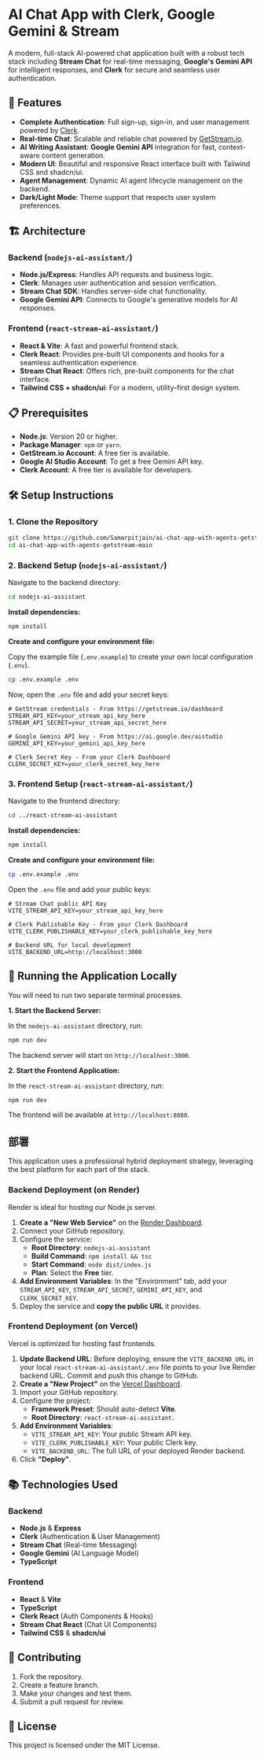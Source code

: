 # AI Chat App with Clerk, Google Gemini & Stream

A modern, full-stack AI-powered chat application built with a robust tech stack including **Stream Chat** for real-time messaging, **Google's Gemini API** for intelligent responses, and **Clerk** for secure and seamless user authentication.

## 🚀 Features

  - **Complete Authentication**: Full sign-up, sign-in, and user management powered by [Clerk](https://clerk.com/).
  - **Real-time Chat**: Scalable and reliable chat powered by [GetStream.io](https://getstream.io).
  - **AI Writing Assistant**: **Google Gemini API** integration for fast, context-aware content generation.
  - **Modern UI**: Beautiful and responsive React interface built with Tailwind CSS and shadcn/ui.
  - **Agent Management**: Dynamic AI agent lifecycle management on the backend.
  - **Dark/Light Mode**: Theme support that respects user system preferences.

## 🏗️ Architecture

### Backend (`nodejs-ai-assistant/`)

  - **Node.js/Express**: Handles API requests and business logic.
  - **Clerk**: Manages user authentication and session verification.
  - **Stream Chat SDK**: Handles server-side chat functionality.
  - **Google Gemini API**: Connects to Google's generative models for AI responses.

### Frontend (`react-stream-ai-assistant/`)

  - **React & Vite**: A fast and powerful frontend stack.
  - **Clerk React**: Provides pre-built UI components and hooks for a seamless authentication experience.
  - **Stream Chat React**: Offers rich, pre-built components for the chat interface.
  - **Tailwind CSS + shadcn/ui**: For a modern, utility-first design system.

## 📋 Prerequisites

  - **Node.js**: Version 20 or higher.
  - **Package Manager**: `npm` or `yarn`.
  - **GetStream.io Account**: A free tier is available.
  - **Google AI Studio Account**: To get a free Gemini API key.
  - **Clerk Account**: A free tier is available for developers.

## 🛠️ Setup Instructions

### 1\. Clone the Repository

```bash
git clone https://github.com/Samarpitjain/ai-chat-app-with-agents-getstream-main
cd ai-chat-app-with-agents-getstream-main
```

### 2\. Backend Setup (`nodejs-ai-assistant/`)

Navigate to the backend directory:

```bash
cd nodejs-ai-assistant
```

**Install dependencies:**

```bash
npm install
```

**Create and configure your environment file:**

Copy the example file (`.env.example`) to create your own local configuration (`.env`).

```bash
cp .env.example .env
```

Now, open the `.env` file and add your secret keys:

```env
# GetStream credentials - From https://getstream.io/dashboard
STREAM_API_KEY=your_stream_api_key_here
STREAM_API_SECRET=your_stream_api_secret_here

# Google Gemini API key - From https://ai.google.dev/aistudio
GEMINI_API_KEY=your_gemini_api_key_here

# Clerk Secret Key - From your Clerk Dashboard
CLERK_SECRET_KEY=your_clerk_secret_key_here
```

### 3\. Frontend Setup (`react-stream-ai-assistant/`)

Navigate to the frontend directory:

```bash
cd ../react-stream-ai-assistant
```

**Install dependencies:**

```bash
npm install
```

**Create and configure your environment file:**

```bash
cp .env.example .env
```

Open the `.env` file and add your public keys:

```env
# Stream Chat public API Key
VITE_STREAM_API_KEY=your_stream_api_key_here

# Clerk Publishable Key - From your Clerk Dashboard
VITE_CLERK_PUBLISHABLE_KEY=your_clerk_publishable_key_here

# Backend URL for local development
VITE_BACKEND_URL=http://localhost:3000
```

## 🚀 Running the Application Locally

You will need to run two separate terminal processes.

**1. Start the Backend Server:**

In the `nodejs-ai-assistant` directory, run:

```bash
npm run dev
```

The backend server will start on `http://localhost:3000`.

**2. Start the Frontend Application:**

In the `react-stream-ai-assistant` directory, run:

```bash
npm run dev
```

The frontend will be available at `http://localhost:8080`.

## 部署

This application uses a professional hybrid deployment strategy, leveraging the best platform for each part of the stack.

### Backend Deployment (on Render)

Render is ideal for hosting our Node.js server.

1.  **Create a "New Web Service"** on the [Render Dashboard](https://dashboard.render.com/).
2.  Connect your GitHub repository.
3.  Configure the service:
      - **Root Directory**: `nodejs-ai-assistant`
      - **Build Command**: `npm install && tsc`
      - **Start Command**: `node dist/index.js`
      - **Plan**: Select the **Free** tier.
4.  **Add Environment Variables**: In the "Environment" tab, add your `STREAM_API_KEY`, `STREAM_API_SECRET`, `GEMINI_API_KEY`, and `CLERK_SECRET_KEY`.
5.  Deploy the service and **copy the public URL** it provides.

### Frontend Deployment (on Vercel)

Vercel is optimized for hosting fast frontends.

1.  **Update Backend URL**: Before deploying, ensure the `VITE_BACKEND_URL` in your local `react-stream-ai-assistant/.env` file points to your live Render backend URL. Commit and push this change to GitHub.
2.  **Create a "New Project"** on the [Vercel Dashboard](https://vercel.com/dashboard).
3.  Import your GitHub repository.
4.  Configure the project:
      - **Framework Preset**: Should auto-detect **Vite**.
      - **Root Directory**: `react-stream-ai-assistant`.
5.  **Add Environment Variables**:
      - `VITE_STREAM_API_KEY`: Your public Stream API key.
      - `VITE_CLERK_PUBLISHABLE_KEY`: Your public Clerk key.
      - `VITE_BACKEND_URL`: The full URL of your deployed Render backend.
6.  Click **"Deploy"**.

## 📚 Technologies Used

### Backend

  - **Node.js** & **Express**
  - **Clerk** (Authentication & User Management)
  - **Stream Chat** (Real-time Messaging)
  - **Google Gemini** (AI Language Model)
  - **TypeScript**

### Frontend

  - **React** & **Vite**
  - **TypeScript**
  - **Clerk React** (Auth Components & Hooks)
  - **Stream Chat React** (Chat UI Components)
  - **Tailwind CSS** & **shadcn/ui**

## 🤝 Contributing

1.  Fork the repository.
2.  Create a feature branch.
3.  Make your changes and test them.
4.  Submit a pull request for review.

## 📄 License

This project is licensed under the MIT License.